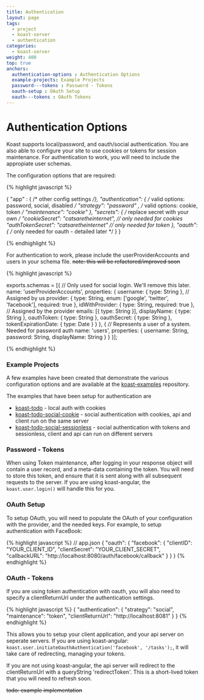 ```yaml
---
title: Authentication
layout: page
tags:
  - project
  - koast-server
  - authentication
categories:
  - koast-server
weight: 400
top: true
anchors:
  authentication-options : Authentication Options
  example-projects: Example Projects
  password---tokens : Password - Tokens
  oauth-setup : OAuth Setup
  oauth---tokens : OAuth Tokens
---
```


# Authentication Options #

Koast supports local/password, and oauth/social authentication. You are also able to configure your site to use cookies or tokens for session maintenance.
For authentication to work, you will need to include the appropiate user schemas.

The configuration options that are required:

{% highlight javascript %}

{
"app" : { /* other config settings */},
"authentication":
  {
    /* valid options: password, social, disabled */
    "strategy": "password" ,
    /* valid options: cookie, token */
    "maintenance": "cookie"
  },
  "secrets":
  {
    /* replace secret with your own */
    "cookieSecret": "catsaretheinternet",   // only needed for cookies
    "authTokenSecret": "catsaretheinternet" // only needed for token
  },
  "oauth":
  {
    /* only needed for oauth - detailed later */
  }
}

{% endhighlight %}

For authentication to work, please include the userProviderAccounts and users
in your schema file. ~~note: this will be refactored/improved soon~~

{% highlight javascript %}

exports.schemas = [{
  // Only used for social login. We'll remove this later.
  name: 'userProviderAccounts',
  properties: {
    username: {
      type: String
    }, // Assigned by us
    provider: {
      type: String,
      enum: ['google', 'twitter', 'facebook'],
      required: true
    },
    idWithProvider: {
      type: String,
      required: true
    }, // Assigned by the provider
    emails: [{
      type: String
    }],
    displayName: {
      type: String
    },
    oauthToken: {
      type: String
    },
    oauthSecret: {
      type: String
    },
    tokenExpirationDate: {
      type: Date
    }
  }
}, {
  // Represents a user of a system. Needed for password auth
  name: 'users',
  properties: {
    username: String,
    password: String,
    displayName: String
  }
}
}];

{% endhighlight %}

### Example Projects ###

A few examples have been created that demonstrate the various configuration options and are available at the [koast-examples](https://github.com/rangle/koast-examples) repository.

The examples that have been setup for authentication are

- [koast-todo](https://github.com/rangle/koast-examples/tree/master/koast-todo) - local auth with cookies
- [koast-todo-social-cookie](https://github.com/rangle/koast-examples/tree/master/koast-todo-social-cookie) - social authentication with cookies, api and client run on the same server
- [koast-todo-social-sessionless](https://github.com/rangle/koast-examples/tree/master/koast-todo-social-sessionless) - social authentication with tokens and sessionless, client and api can run on different servers

### Password - Tokens ###

When using Token maintenance, after logging in your response object will contain
a user record, and a meta-data containing the token. You will need to store this token, and ensure that it is sent along with all subsequent requests to the server.
If you are using koast-angular, the `koast.user.login()` will handle this for you.

### OAuth Setup ###

To setup OAuth, you will need to populate the OAuth of your configuration with the provider, and the needed keys. For example, to setup authentication with FaceBook:

{% highlight javascript %}
// app.json
{
"oauth": {
    "facebook": {
      "clientID": "YOUR_CLIENT_ID",
      "clientSecret": "YOUR_CLIENT_SECRET",
      "callbackURL": "http://localhost:8080/auth/facebook/callback"
    }
  }
}
{% endhighlight %}

### OAuth - Tokens ###

If you are using token authentication with oauth, you will also need to specify a clientReturnUrl under the authentication settings.

{% highlight javascript %}
{
  "authentication": {
    "strategy": "social",
    "maintenance": "token",
    "clientReturnUrl": "http://localhost:8081"
  }
}
{% endhighlight %}

This allows you to setup your client application, and your api server on seperate servers.
If you are using koast-angular: `koast.user.initiateOauthAuthentication('facebook', '/tasks');`, it will take care of redirecting, managing your tokens.

If you are not using koast-angular, the api server will redirect to the clientReturnUrl with a queryString 'redirectToken'. This is a short-lived token that you will need to refresh soon.

~~todo: example implementation~~
